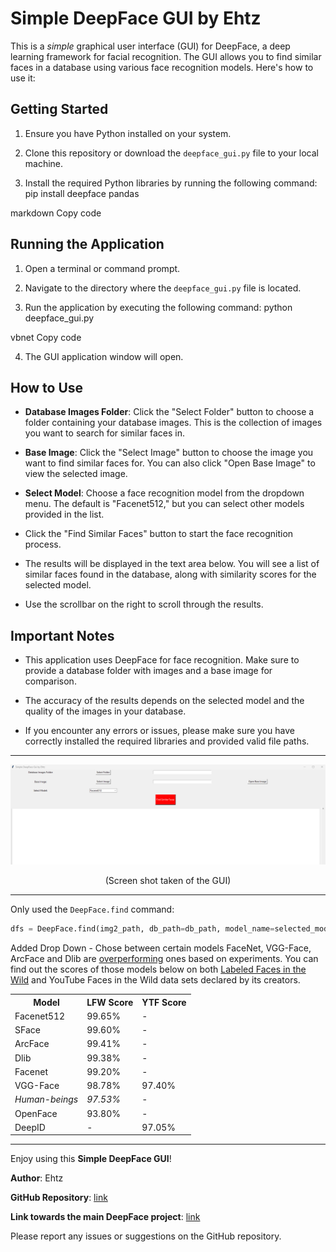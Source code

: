 # Simple DeepFace GUI by Ehtz

This is a *simple* graphical user interface (GUI) for DeepFace, a deep learning framework for facial recognition. The GUI allows you to find similar faces in a database using various face recognition models. Here's how to use it:

## Getting Started
1. Ensure you have Python installed on your system.

2. Clone this repository or download the `deepface_gui.py` file to your local machine.

3. Install the required Python libraries by running the following command:
pip install deepface pandas

markdown
Copy code

## Running the Application
1. Open a terminal or command prompt.

2. Navigate to the directory where the `deepface_gui.py` file is located.

3. Run the application by executing the following command:
python deepface_gui.py

vbnet
Copy code

4. The GUI application window will open.

## How to Use
- **Database Images Folder**: Click the "Select Folder" button to choose a folder containing your database images. This is the collection of images you want to search for similar faces in.

- **Base Image**: Click the "Select Image" button to choose the image you want to find similar faces for. You can also click "Open Base Image" to view the selected image.

- **Select Model**: Choose a face recognition model from the dropdown menu. The default is "Facenet512," but you can select other models provided in the list.

- Click the "Find Similar Faces" button to start the face recognition process.

- The results will be displayed in the text area below. You will see a list of similar faces found in the database, along with similarity scores for the selected model.

- Use the scrollbar on the right to scroll through the results.

## Important Notes
- This application uses DeepFace for face recognition. Make sure to provide a database folder with images and a base image for comparison.

- The accuracy of the results depends on the selected model and the quality of the images in your database.

- If you encounter any errors or issues, please make sure you have correctly installed the required libraries and provided valid file paths.



---




![Screenshot](Screenshot.png)
<div align="center">
<p>(Screen shot taken of the GUI)</p>
</div>




---


Only used the `DeepFace.find` command:


```python
dfs = DeepFace.find(img2_path, db_path=db_path, model_name=selected_model, enforce_detection=False)
```
Added Drop Down -  Chose between certain models
FaceNet, VGG-Face, ArcFace and Dlib are [overperforming](https://youtu.be/i_MOwvhbLdI) ones based on experiments. You can find out the scores of those models below on both [Labeled Faces in the Wild](https://sefiks.com/2020/08/27/labeled-faces-in-the-wild-for-face-recognition/) and YouTube Faces in the Wild data sets declared by its creators.

<div align="center">
  <table>
    <tr>
      <th>Model</th>
      <th>LFW Score</th>
      <th>YTF Score</th>
    </tr>
    <tr>
      <td>Facenet512</td>
      <td>99.65%</td>
      <td>-</td>
    </tr>
    <tr>
      <td>SFace</td>
      <td>99.60%</td>
      <td>-</td>
    </tr>
    <tr>
      <td>ArcFace</td>
      <td>99.41%</td>
      <td>-</td>
    </tr>
    <tr>
      <td>Dlib</td>
      <td>99.38%</td>
      <td>-</td>
    </tr>
    <tr>
      <td>Facenet</td>
      <td>99.20%</td>
      <td>-</td>
    </tr>
    <tr>
      <td>VGG-Face</td>
      <td>98.78%</td>
      <td>97.40%</td>
    </tr>
    <tr>
      <td><i>Human-beings</i></td>
      <td><i>97.53%</i></td>
      <td>-</td>
    </tr>
    <tr>
      <td>OpenFace</td>
      <td>93.80%</td>
      <td>-</td>
    </tr>
    <tr>
      <td>DeepID</td>
      <td>-</td>
      <td>97.05%</td>
    </tr>
  </table>
</div>


---
Enjoy using this **Simple DeepFace GUI**!

**Author**: Ehtz

**GitHub Repository**: [link](https://github.com/Ehtz)

**Link towards the main DeepFace project**: [link](https://github.com/serengil/deepface)

Please report any issues or suggestions on the GitHub repository.

